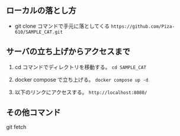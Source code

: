 ## ローカルの落とし方
- git clone コマンドで手元に落としてくる
`https://github.com/Piza-610/SAMPLE_CAT.git`

## サーバの立ち上げからアクセスまで
1. cd コマンドでディレクトリを移動する。
`cd SAMPLE_CAT`

2. docker compose で立ち上げる。
`docker compose up -d`

3. 以下のリンクにアクセスする。
`http://localhost:8080/`

## その他コマンド
git fetch
